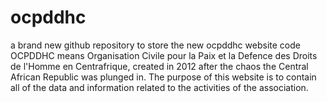 # ocpddhc
a brand new github repository to store the new ocpddhc website code
OCPDDHC means Organisation Civile pour la Paix et la Defence des Droits de l'Homme en Centrafrique, created in 2012 after the chaos the Central African Republic was plunged in. The purpose of this website is to contain all of the data and information related to the activities of the association.
